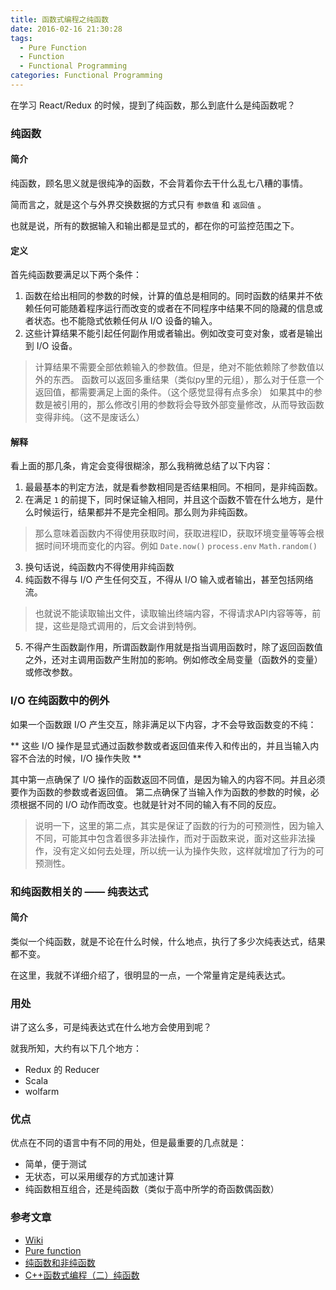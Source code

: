 ```yaml
---
title: 函数式编程之纯函数
date: 2016-02-16 21:30:28
tags:
  - Pure Function
  - Function
  - Functional Programming
categories: Functional Programming
---
```


<!-- TOC -->

在学习 React/Redux 的时候，提到了纯函数，那么到底什么是纯函数呢？

### 纯函数

#### 简介

纯函数，顾名思义就是很纯净的函数，不会背着你去干什么乱七八糟的事情。

简而言之，就是这个与外界交换数据的方式只有 `参数值` 和 `返回值` 。

也就是说，所有的数据输入和输出都是显式的，都在你的可监控范围之下。

#### 定义

首先纯函数要满足以下两个条件：

1. 函数在给出相同的参数的时候，计算的值总是相同的。同时函数的结果并不依赖任何可能随着程序运行而改变的或者在不同程序中结果不同的隐藏的信息或者状态。也不能隐式依赖任何从 I/O 设备的输入。
2. 这些计算结果不能引起任何副作用或者输出。例如改变可变对象，或者是输出到 I/O 设备。

> 计算结果不需要全部依赖输入的参数值。但是，绝对不能依赖除了参数值以外的东西。
> 函数可以返回多重结果（类似py里的元组），那么对于任意一个返回值，都需要满足上面的条件。（这个感觉显得有点多余）
> 如果其中的参数是被引用的，那么修改引用的参数将会导致外部变量修改，从而导致函数变得非纯。（这不是废话么）

#### 解释

看上面的那几条，肯定会变得很糊涂，那么我稍微总结了以下内容：

1. 最最基本的判定方法，就是看参数相同是否结果相同。不相同，是非纯函数。
2. 在满足 `1` 的前提下，同时保证输入相同，并且这个函数不管在什么地方，是什么时候运行，结果都并不是完全相同。那么则为非纯函数。
> 那么意味着函数内不得使用获取时间，获取进程ID，获取环境变量等等会根据时间环境而变化的内容。例如 `Date.now()` `process.env` `Math.random()`
3. 换句话说，纯函数内不得使用非纯函数
4. 纯函数不得与 I/O 产生任何交互，不得从 I/O 输入或者输出，甚至包括网络流。
> 也就说不能读取输出文件，读取输出终端内容，不得请求API内容等等，前提，这些是隐式调用的，后文会讲到特例。
5. 不得产生函数副作用，所谓函数副作用就是指当调用函数时，除了返回函数值之外，还对主调用函数产生附加的影响。例如修改全局变量（函数外的变量）或修改参数。

### I/O 在纯函数中的例外

如果一个函数跟 I/O 产生交互，除非满足以下内容，才不会导致函数变的不纯：

** 这些 I/O 操作是显式通过函数参数或者返回值来传入和传出的，并且当输入内容不合法的时候，I/O 操作失败 **

其中第一点确保了 I/O 操作的函数返回不同值，是因为输入的内容不同。并且必须要作为函数的参数或者返回值。
第二点确保了当输入作为函数的参数的时候，必须根据不同的 I/O 动作而改变。也就是针对不同的输入有不同的反应。

> 说明一下，这里的第二点，其实是保证了函数的行为的可预测性，因为输入不同，可能其中包含着很多非法操作，而对于函数来说，面对这些非法操作，没有定义如何去处理，所以统一认为操作失败，这样就增加了行为的可预测性。

### 和纯函数相关的 —— 纯表达式

#### 简介

类似一个纯函数，就是不论在什么时候，什么地点，执行了多少次纯表达式，结果都不变。

在这里，我就不详细介绍了，很明显的一点，一个常量肯定是纯表达式。

### 用处

讲了这么多，可是纯表达式在什么地方会使用到呢？

就我所知，大约有以下几个地方：

- Redux 的 Reducer
- Scala
- wolfarm

### 优点

优点在不同的语言中有不同的用处，但是最重要的几点就是：

- 简单，便于测试
- 无状态，可以采用缓存的方式加速计算
- 纯函数相互组合，还是纯函数（类似于高中所学的奇函数偶函数）

### 参考文章

- [Wiki](https://en.wikipedia.org/wiki/Pure_function)
- [Pure function](http://america.pink/pure-function_3618964.html)
- [纯函数和非纯函数](http://www.kancloud.cn/kancloud/scala-quickstart/50726)
- [C++函数式编程（二）纯函数](http://blog.csdn.net/popy007/article/details/8508776)
